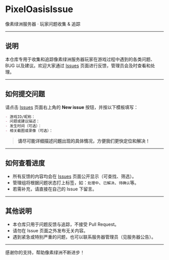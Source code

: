 
# PixelOasisIssue
像素绿洲服务器 · 玩家问题收集 & 追踪

---

## 说明

本仓库专用于收集和追踪像素绿洲服务器玩家在游戏过程中遇到的各类问题、BUG 以及建议。欢迎大家通过 [Issues](https://github.com/FQO3/PixelOasisIssue/issues) 页面进行反馈，管理员会及时查看和处理。

---

## 如何提交问题

请点击 [Issues](https://github.com/FQO3/PixelOasisIssue/issues) 页面右上角的 **New issue** 按钮，并按以下模板填写：

```markdown
- 游戏ID/昵称：
- 问题或建议描述：
- 发生时间（可选）：
- 相关截图或录像（可选）：
```

> **请尽可能详细描述问题出现的具体情况，方便我们更快定位和解决！**

---

## 如何查看进度

- 所有反馈的内容均会在 [Issues](https://github.com/FQO3/PixelOasisIssue/issues) 页面公开显示（可查找、筛选）。
- 管理组将根据问题状态打上标签，如：`处理中`、`已解决`、`待确认`等。
- 若需补充，请直接在自己的 Issue 下留言。

---

## 其他说明

- 本仓库只用于问题反馈与追踪，不接受 Pull Request。
- 请勿在 Issue 页面之外发布无关内容。
- 遇到紧急或特别严重的问题，也可以联系服务器管理员（见服务器公告）。

---

感谢你的支持，帮助像素绿洲不断进步！
